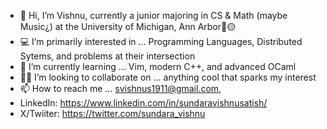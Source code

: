 - 👋 Hi, I’m Vishnu, currently a junior majoring in CS & Math (maybe Music¿) at the University of Michigan, Ann Arbor💙🟡
- 💻 I’m primarily interested in ...  Programming Languages, Distributed Sytems, and problems at their intersection
- 📖 I’m currently learning ... Vim, modern C++, and advanced OCaml
- 👷‍♂️ I’m looking to collaborate on ... anything cool that sparks my interest
- 📫 How to reach me ... svishnus1911@gmail.com,
- LinkedIn: https://www.linkedin.com/in/sundaravishnusatish/
- X/Twiiter: https://twitter.com/sundara_vishnu

<!---
svishnus/svishnus is a ✨ special ✨ repository because its `README.md` (this file) appears on your GitHub profile.
You can click the Preview link to take a look at your changes.
--->
